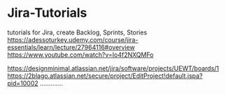 # Jira-Tutorials
tutorials for Jira,  create Backlog, Sprints, Stories 
https://adessoturkey.udemy.com/course/jira-essentials/learn/lecture/27964116#overview
https://www.youtube.com/watch?v=Io4f2NXQMFo

https://designminimal.atlassian.net/jira/software/projects/UEWT/boards/1
https://2blago.atlassian.net/secure/project/EditProject!default.jspa?pid=10002
.............

